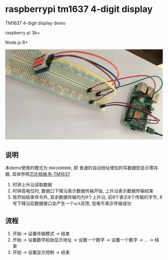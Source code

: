 # raspberrypi tm1637 4-digit display

TM1637 4-digit display demo

raspberry pi 3b+

Node.js 8+

![image](assert/link2.JPG)


## 说明

本demo使用的模式为 `0b01000000`, 即 普通的自动地址增加的写数据到显示寄存器, 具体参照[芯片规格书-TM1637](assert/tm1637_doc)

1. 时钟上升沿读取数据
2. 时钟高电位时, 数据口下降沿表示数据传输开始, 上升沿表示数据传输结束
3. 除开始结束命令外, 其余数据传输均为9个上升沿, 前8个表示8个传输的字节, 8号下降沿后数据接口会产生一个`ack`反馈, 低电平表示传输成功

## 流程

1. 开始 -> 设置传输模式 -> 结束
2. 开始 -> 设置数字起始显示地址 -> 设置一个数字 -> 设置一个数字 -> ... -> 结束
3. 开始 -> 设置显示控制 -> 结束
